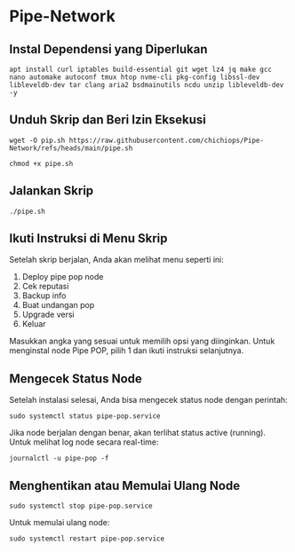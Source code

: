 # Pipe-Network

## Instal Dependensi yang Diperlukan
```
apt install curl iptables build-essential git wget lz4 jq make gcc nano automake autoconf tmux htop nvme-cli pkg-config libssl-dev libleveldb-dev tar clang aria2 bsdmainutils ncdu unzip libleveldb-dev -y
```
## Unduh Skrip dan Beri Izin Eksekusi

```
wget -O pip.sh https://raw.githubusercontent.com/chichiops/Pipe-Network/refs/heads/main/pipe.sh
```
```
chmod +x pipe.sh
```
##  Jalankan Skrip
```
./pipe.sh 
```
## Ikuti Instruksi di Menu Skrip
Setelah skrip berjalan, Anda akan melihat menu seperti ini:
1. Deploy pipe pop node
2. Cek reputasi
3. Backup info
4. Buat undangan pop
5. Upgrade versi
6. Keluar

Masukkan angka yang sesuai untuk memilih opsi yang diinginkan. Untuk menginstal node Pipe POP, pilih 1 dan ikuti instruksi selanjutnya.

## Mengecek Status Node 
Setelah instalasi selesai, Anda bisa mengecek status node dengan perintah:
```
sudo systemctl status pipe-pop.service
```
Jika node berjalan dengan benar, akan terlihat status active (running). Untuk melihat log node secara real-time:
```
journalctl -u pipe-pop -f
```
## Menghentikan atau Memulai Ulang Node
```
sudo systemctl stop pipe-pop.service
```
Untuk memulai ulang node:
```
sudo systemctl restart pipe-pop.service
```
